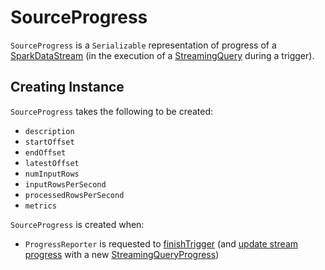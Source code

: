 # SourceProgress

`SourceProgress` is a `Serializable` representation of progress of a [SparkDataStream](../SparkDataStream.md) (in the execution of a [StreamingQuery](../StreamingQuery.md) during a trigger).

## Creating Instance

`SourceProgress` takes the following to be created:

* <span id="description"> `description`
* <span id="startOffset"> `startOffset`
* <span id="endOffset"> `endOffset`
* <span id="latestOffset"> `latestOffset`
* <span id="numInputRows"> `numInputRows`
* <span id="inputRowsPerSecond"> `inputRowsPerSecond`
* <span id="processedRowsPerSecond"> `processedRowsPerSecond`
* <span id="metrics"> `metrics`

`SourceProgress` is created when:

* `ProgressReporter` is requested to [finishTrigger](ProgressReporter.md#finishTrigger) (and [update stream progress](ProgressReporter.md#updateProgress) with a new [StreamingQueryProgress](StreamingQueryProgress.md#sources))
